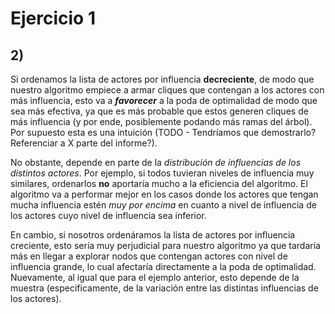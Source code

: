 # Ejercicio 1

## 2)
Si ordenamos la lista de actores por influencia **decreciente**, de modo que nuestro algoritmo empiece a armar cliques que contengan a los actores con más influencia, esto va a ***favorecer*** a la poda de optimalidad de modo que sea más efectiva, ya que es más probable que estos generen cliques de más influencia (y por ende, posiblemente podando más ramas del árbol). Por supuesto esta es una intuición (TODO - Tendríamos que demostrarlo? Referenciar a X parte del informe?). 

No obstante, depende en parte de la *distribución de influencias de los distintos actores*. Por ejemplo, si todos tuvieran niveles de influencia muy similares, ordenarlos **no** aportaría mucho a la eficiencia del algoritmo. El algoritmo va a performar mejor en los casos donde los actores que tengan mucha influencia estén *muy por encima* en cuanto a nivel de influencia de los actores cuyo nivel de influencia sea inferior.

En cambio, si nosotros ordenáramos la lista de actores por influencia creciente, esto sería muy perjudicial para nuestro algoritmo ya que tardaría más en llegar a explorar nodos que contengan actores con nivel de influencia grande, lo cual afectaría directamente a la poda de optimalidad. Nuevamente, al igual que para el ejemplo anterior, esto depende de la muestra (especificamente, de la variación entre las distintas influencias de los actores). 


